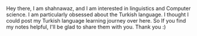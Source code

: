 Hey there, I am shahnawaz, and I am interested in linguistics and Computer science. 
I am particularly obsessed about the Turkish language. 
I thought I could post my Turkish language learning journey over here.
So If you find my notes helpful, I'll be glad to share them with you.
Thank you :)


